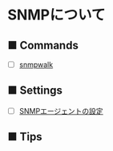 # SNMPについて
## ■ Commands
- [ ] [snmpwalk]()
## ■ Settings
- [ ] [SNMPエージェントの設定](https://github.com/thetaru/memorandum/tree/master/OS/Linux/CentOS8/about_snmp/snmp_agent)
## ■ Tips
